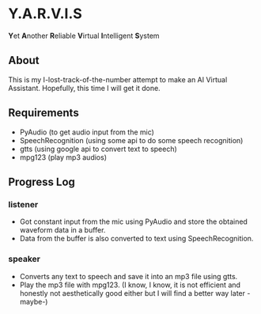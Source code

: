 # Y.A.R.V.I.S
**Y**et **A**nother **R**eliable **V**irtual **I**ntelligent **S**ystem

## About 
This is my I-lost-track-of-the-number attempt to make an AI Virtual
Assistant. Hopefully, this time I will get it done. 

## Requirements

- PyAudio (to get audio input from the mic)
- SpeechRecognition (using some api to do some speech recognition)
- gtts (using google api to convert text to speech)
- mpg123 (play mp3 audios)

## Progress Log

### listener
- Got constant input from the mic using PyAudio and store the obtained waveform
  data in a buffer.
- Data from the buffer is also converted to text using SpeechRecognition.

### speaker
- Converts any text to speech and save it into an mp3 file using gtts.
- Play the mp3 file with mpg123. (I know, I know, it is not efficient and
  honestly not aesthetically good either but I will find a better way later -maybe-)

